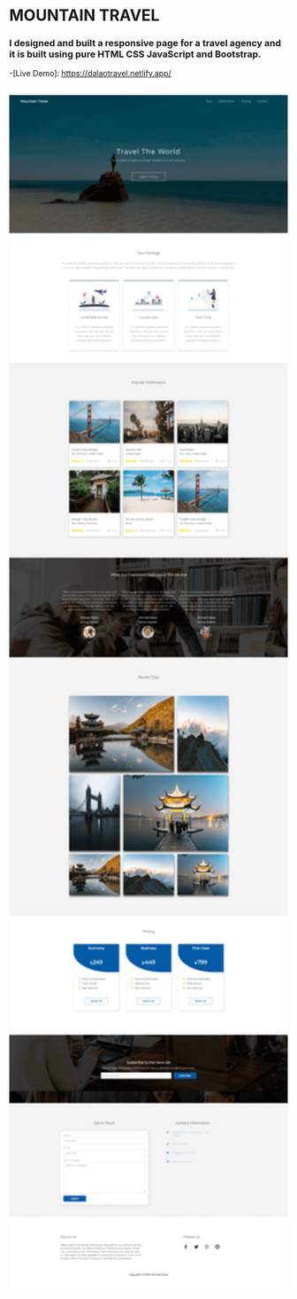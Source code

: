 # MOUNTAIN TRAVEL

### I designed and built a responsive page for a travel agency and it is built using pure HTML CSS JavaScript and Bootstrap.


-[Live Demo]: https://dalaotravel.netlify.app/



<br>
    <img src="https://raw.githubusercontent.com/AhmadDalao/Mountain-Travel/master/images/travel.png"  width="1000"/>
<br>




